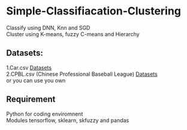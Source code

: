 # Simple-Classifiacation-Clustering
Classify using DNN, Knn and SGD <br>
Cluster using K-means, fuzzy C-means and Hierarchy<br>

## Datasets:
1.Car.csv [Datasets](https://archive.ics.uci.edu/ml/datasets/Car+Evaluation)<br>
2.CPBL.csv (Chinese Professional Baseball League) [Datasets](https://cpbl-plus.appspot.com/batting)
<br>
or you can use you own

## Requirement
Python for coding enviromnent<br>
Modules tensorflow, sklearn, skfuzzy and pandas
